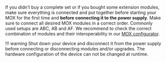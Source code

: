 If you didn't buy a complete set or if you bought some extension modules, make
sure everything is connected and put together before starting your MOX for the
first time and **before connecting it to the power supply**. Make sure to
connect all desired MOX modules in a correct order. Commonly used setups are
ABC, AB and AF. We recommend to check the correct combination of modules and
their interoperability in our [MOX
configurator](https://mox-configurator.turris.cz/).

!!! warning
    Shut down your device and disconnect it from the power supply before
    connecting or disconnecting modules and/or upgrades. The hardware
    configuration of the device can not be changed at runtime.

